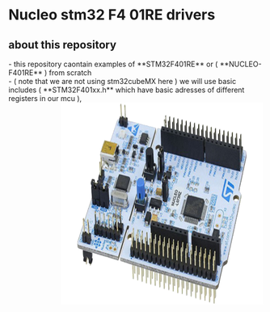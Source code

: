 # Nucleo stm32 F4 01RE drivers
## about this repository
<div>
			<div align="left">- this repository caontain examples of **STM32F401RE** or ( **NUCLEO-F401RE** ) from scratch </br>
			- ( note that we are not using stm32cubeMX here )
we will use basic includes ( **STM32F401xx.h** which have basic adresses of different registers in our mcu ),</div> 
		<div align="right"> <img src="nucleo64.png" alt="Portfolio" width="400" height="400"> </a></div>
 </div>
